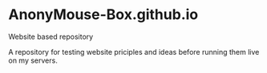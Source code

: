 # AnonyMouse-Box.github.io
Website based repository

A repository for testing website priciples and ideas before running them live on my servers.
